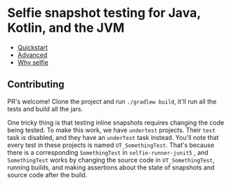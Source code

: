 # Selfie snapshot testing for Java, Kotlin, and the JVM

- [Quickstart](https://selfie.dev/jvm/get-started)
- [Advanced](https://selfie.dev/jvm/advanced)
- [Why selfie](https://selfie.dev/jvm)

## Contributing

PR's welcome! Clone the project and run `./gradlew build`, it'll run all the tests and build all the jars.

One tricky thing is that testing inline snapshots requires changing the code being tested. To make this work, we have `undertest` projects. Their `test` task is disabled, and they have an `underTest` task instead. You'll note that every test in these projects is named `UT_SomethingTest`. That's because there is a corresponding `SomethingTest` in `selfie-runner-junit5` , and `SomethingTest` works by changing the source code in `UT_SomethingTest`, running builds, and making assertions about the state of snapshots and source code after the build.
